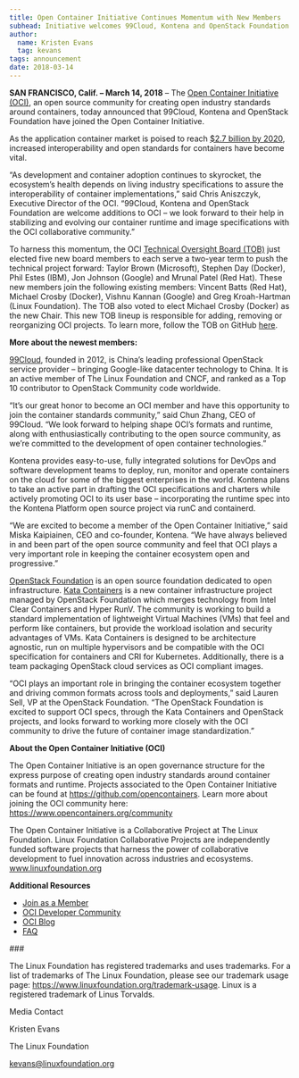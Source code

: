 ```yaml
---
title: Open Container Initiative Continues Momentum with New Members
subhead: Initiative welcomes 99Cloud, Kontena and OpenStack Foundation to collaboratively accelerate industry container specifications  
author:
  name: Kristen Evans
  tag: kevans
tags: announcement
date: 2018-03-14
---
```


**SAN FRANCISCO, Calif. – March 14, 2018** ​– The [Open Container Initiative (OCI)](https://www.opencontainers.org/), an open source community for creating open industry standards around containers, today announced that 99Cloud, Kontena and OpenStack Foundation have joined the Open Container Initiative.

As the application container market is poised to reach [$2.7 billion by 2020](https://451research.com/images/Marketing/press_releases/Application-container-market-will-reach-2-7bn-in-2020_final_graphic.pdf), increased interoperability and open standards for containers have become vital.

“As development and container adoption continues to skyrocket, the ecosystem’s health depends on living industry specifications to assure the interoperability of container implementations,” said Chris Aniszczyk, Executive Director of the OCI. “99Cloud, Kontena and OpenStack Foundation are welcome additions to OCI – we look forward to their help in stabilizing and evolving our container runtime and image specifications with the OCI collaborative community.”

To harness this momentum, the OCI [Technical Oversight Board (TOB)](/about/tob) just elected five new board members to each serve a two-year term to push the technical project forward: Taylor Brown (Microsoft), Stephen Day (Docker), Phil Estes (IBM), Jon Johnson (Google) and Mrunal Patel (Red Hat). These new members join the following existing members: Vincent Batts (Red Hat), Michael Crosby (Docker), Vishnu Kannan (Google) and Greg Kroah-Hartman (Linux Foundation). The TOB also voted to elect Michael Crosby (Docker) as the new Chair. This new TOB lineup is responsible for adding, removing or reorganizing OCI projects. To learn more, follow the TOB on GitHub [here](https://github.com/opencontainers/tob).

**More about the newest members:**

[99Cloud](http://www.99cloud.net/), founded in 2012, is China’s leading professional OpenStack service provider – bringing Google-like datacenter technology to China. It is an active member of The Linux Foundation and CNCF, and ranked as a Top 10 contributor to OpenStack Community code worldwide.

“It’s our great honor to become an OCI member and have this opportunity to join the container standards community,” said Chun Zhang, CEO of 99Cloud. “We look forward to helping shape OCI’s formats and runtime, along with enthusiastically contributing to the open source community, as we’re committed to the development of open container technologies.”

Kontena provides easy-to-use, fully integrated solutions for DevOps and software development teams to deploy, run, monitor and operate containers on the cloud for some of the biggest enterprises in the world. Kontena plans to take an active part in drafting the OCI specifications and charters while actively promoting OCI to its user base – incorporating the runtime spec into the Kontena Platform open source project via runC and containerd.

“We are excited to become a member of the Open Container Initiative,” said Miska Kaipiainen, CEO and co-founder, Kontena. “We have always believed in and been part of the open source community and feel that OCI plays a very important role in keeping the container ecosystem open and progressive.”

[OpenStack Foundation](https://www.openstack.org/) is an open source foundation dedicated to open infrastructure. [Kata Containers](https://katacontainers.io/) is a new container infrastructure project managed by OpenStack Foundation which merges technology from Intel Clear Containers and Hyper RunV. The community is working to build a standard implementation of lightweight Virtual Machines (VMs) that feel and perform like containers, but provide the workload isolation and security advantages of VMs. Kata Containers is designed to be architecture agnostic, run on multiple hypervisors and be compatible with the OCI specification for containers and CRI for Kubernetes. Additionally, there is a team packaging OpenStack cloud services as OCI compliant images.

“OCI plays an important role in bringing the container ecosystem together and driving common formats across tools and deployments,” said Lauren Sell, VP at the OpenStack Foundation. “The OpenStack Foundation is excited to support OCI specs, through the Kata Containers and OpenStack projects, and looks forward to working more closely with the OCI community to drive the future of container image standardization.”

**About the Open Container Initiative (OCI)**

The Open Container Initiative is an open governance structure for the express purpose of creating open industry standards around container formats and runtime. Projects associated to the Open Container Initiative can be found at https://github.com/opencontainers. Learn more about joining the OCI community here: https://www.opencontainers.org/community

The Open Container Initiative is a Collaborative Project at The Linux Foundation. Linux Foundation Collaborative Projects are independently funded software projects that harness the power of collaborative development to fuel innovation across industries and ecosystems. www.linuxfoundation.org

 

**Additional Resources**

- [Join as a Member](/join)
- [OCI Developer Community](/community)
- [OCI Blog](/blog)
- [FAQ](/faq)


\#\#\#

The Linux Foundation has registered trademarks and uses trademarks. For a list of trademarks of The Linux Foundation, please see our trademark usage page: https://www.linuxfoundation.org/trademark-usage. Linux is a registered trademark of Linus Torvalds.

 

Media Contact

Kristen Evans

The Linux Foundation

[kevans@linuxfoundation.org](mailto:kevans@linuxfoundation.org)
